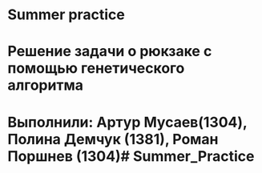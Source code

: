 # Summer practice
# Решение задачи о рюкзаке с помощью генетического алгоритма
# Выполнили: Артур Мусаев(1304), Полина Демчук (1381), Роман Поршнев (1304)# Summer_Practice
